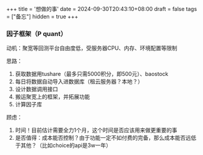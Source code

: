 +++
title = '想做的事'
date = 2024-09-30T20:43:10+08:00
draft = false
tags = ["备忘"]
hidden = true
+++

### 因子框架（P quant）

动机：聚宽等回测平台自由度低，受服务器CPU、内存、环境配置等限制

思路：

1. 获取数据用tushare（最多只需5000积分，即500元）、baostock
2. 每日将数据自动导入进数据库（租云服务器？本地？）
3. 设计数据调用接口
4. 搬运聚宽上的框架，并拓展功能
5. 计算因子库

顾虑：

1. 时间！目前估计需要全力1个月，这个时间是否应该用来做更重要的事
2. 是否值得：成本能否控制？由于功能一定不如付费的完备，那么成本能否远低于其他？（比如choice的api是3w一年）
